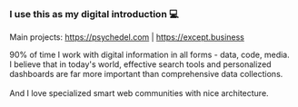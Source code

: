 ### I use this as my digital introduction 💻

Main projects: https://psychedel.com | https://except.business

90% of time I work with digital information in all forms - data, code, media. <br>
I believe that in today's world, effective search tools and personalized dashboards are far more important than comprehensive data collections.
<br><br>
And I love specialized smart web communities with nice architecture.
